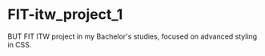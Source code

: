 # FIT-itw_project_1
BUT FIT ITW project in my Bachelor's studies, focused on advanced styling in CSS.